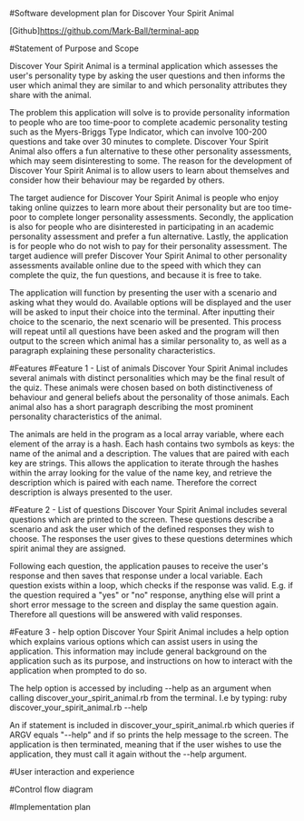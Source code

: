 #Software development plan for Discover Your Spirit Animal


[Github]https://github.com/Mark-Ball/terminal-app


#Statement of Purpose and Scope

Discover Your Spirit Animal is a terminal application which assesses the user's personality type by asking the user  questions and then informs the user which animal they are similar to and which personality attributes they share with the animal.

The problem this application will solve is to provide personality information to people who are too time-poor to complete academic personality testing such as the Myers-Briggs Type Indicator, which can involve 100-200 questions and take over 30 minutes to complete. Discover Your Spirit Animal also offers a fun alternative to these other personality assessments, which may seem disinteresting to some. The reason for the development of Discover Your Spirit Animal is to allow users to learn about themselves and consider how their behaviour may be regarded by others.

The target audience for Discover Your Spirit Animal is people who enjoy taking online quizzes to learn more about their personality but are too time-poor to complete longer personality assessments. Secondly, the application is also for people who are disinterested in participating in an academic personality assessment and prefer a fun alternative. Lastly, the application is for people who do not wish to pay for their personality assessment. The target audience will prefer Discover Your Spirit Animal to other personality assessments available online due to the speed with which they can complete the quiz, the fun questions, and because it is free to take.

The application will function by presenting the user with a scenario and asking what they would do. Available options will be displayed and the user will be asked to input their choice into the terminal. After inputting their choice to the scenario, the next scenario will be presented. This process will repeat until all questions have been asked and the program will then output to the screen which animal has a similar personality to, as well as a paragraph explaining these personality characteristics.

#Features
#Feature 1 - List of animals
Discover Your Spirit Animal includes several animals with distinct personalities which may be the final result of the quiz. These animals were chosen based on both distinctiveness of behaviour and general beliefs about the personality of those animals. Each animal also has a short paragraph describing the most prominent personality characteristics of the animal.

The animals are held in the program as a local array variable, where each element of the array is a hash. Each hash contains two symbols as keys: the name of the animal and a description. The values that are paired with each key are strings. This allows the application to iterate through the hashes within the array looking for the value of the name key, and retrieve the description which is paired with each name. Therefore the correct description is always presented to the user.

#Feature 2 - List of questions
Discover Your Spirit Animal includes several questions which are printed to the screen. These questions describe a scenario and ask the user which of the defined responses they wish to choose. The responses the user gives to these questions determines which spirit animal they are assigned.

Following each question, the application pauses to receive the user's response and then saves that response under a local variable. Each question exists within a loop, which checks if the response was valid. E.g. if the question required a "yes" or "no" response, anything else will print a short error message to the screen and display the same question again. Therefore all questions will be answered with valid responses.

#Feature 3 - help option
Discover Your Spirit Animal includes a help option which explains various options which can assist users in using the application. This information may include general background on the application such as its purpose, and instructions on how to interact with the application when prompted to do so.

The help option is accessed by including --help as an argument when calling discover_your_spirit_animal.rb from the terminal. I.e by typing: ruby discover_your_spirit_animal.rb --help

An if statement is included in discover_your_spirit_animal.rb which queries if ARGV equals "--help" and if so prints the help message to the screen. The application is then terminated, meaning that if the user wishes to use the application, they must call it again without the --help argument.

#User interaction and experience



#Control flow diagram


#Implementation plan